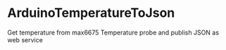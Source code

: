 # ArduinoTemperatureToJson

Get temperature from max6675 Temperature probe and publish JSON as web service
